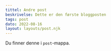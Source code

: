 ```yaml
---
tittel: Andre post
beskrivelse: Dette er den første bloggposten
tags: post
dato: 2022-08-16
layout: layouts/post.njk
---
```

Du finner denne i `post`-mappa.